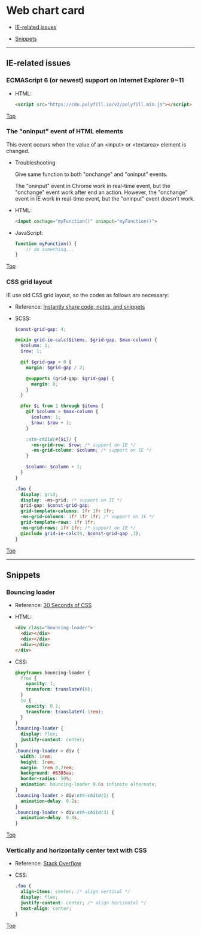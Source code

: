 # Web chart card

- [IE-related issues](#ie-related-issues)

- [Snippets](#snippets)

---

## IE-related issues

### ECMAScript 6 (or newest) support on Internet Explorer 9~11

- HTML:

  ```html
  <script src="https://cdn.polyfill.io/v2/polyfill.min.js"></script>
  ```

[Top](#web-chart-card)

### The "oninput" event of HTML elements

This event occurs when the value of an \<input> or \<textarea> element is changed.

- Troubleshooting

  Give same function to both "onchange" and "oninput" events.

  The "oninput" event in Chrome work in real-time event, but the "onchange" event work after end an action. However, the "onchange" event in IE work in real-time event, but the "oninput" event doesn't work.

- HTML:

  ```html
  <input onchage="myFunction()" oninput="myFunction()">
  ```

- JavaScript:

  ```javascript
  function myFunction() {
      // do something...
  }
  ```

[Top](#web-chart-card)

### CSS grid layout

IE use old CSS grid layout, so the codes as follows are necessary:

- Reference: [Instantly share code, notes, and snippets](https://gist.github.com/rbnlffl)

- SCSS:

  ```scss
  $const-grid-gap: 4;

  @mixin grid-ie-calc($items, $grid-gap, $max-column) {
    $column: 1;
    $row: 1;

    @if $grid-gap > 0 {
      margin: $grid-gap / 2;

      @supports (grid-gap: $grid-gap) {
        margin: 0;
      }
    }

    @for $i from 1 through $items {
      @if $column > $max-column {
        $column: 1;
        $row: $row + 1;
      }

      :nth-child(#{$i}) {
        -ms-grid-row: $row; /* support on IE */
        -ms-grid-column: $column; /* support on IE */
      }

      $column: $column + 1;
    }
  }

  .foo {
    display: grid;
    display: -ms-grid; /* support on IE */
    grid-gap: $const-grid-gap;
    grid-template-columns: 1fr 1fr 1fr;
    -ms-grid-columns: 1fr 1fr 1fr; /* support on IE */
    grid-template-rows: 1fr 1fr;
    -ms-grid-rows: 1fr 1fr; /* support on IE */
    @include grid-ie-calc(6, $const-grid-gap ,3);
  }
  ```

[Top](#web-chart-card)

---

## Snippets

### Bouncing loader

- Reference: [30 Seconds of CSS](https://atomiks.github.io/30-seconds-of-css/#bouncing-loader)

- HTML:

  ```html
  <div class="bouncing-loader">
    <div></div>
    <div></div>
    <div></div>
  </div>
  ```

- CSS:

  ```css
  @keyframes bouncing-loader {
    from {
      opacity: 1;
      transform: translateY(0);
    }
    to {
      opacity: 0.1;
      transform: translateY(-1rem);
    }
  }
  .bouncing-loader {
    display: flex;
    justify-content: center;
  }
  .bouncing-loader > div {
    width: 1rem;
    height: 1rem;
    margin: 3rem 0.2rem;
    background: #8385aa;
    border-radius: 50%;
    animation: bouncing-loader 0.6s infinite alternate;
  }
  .bouncing-loader > div:nth-child(2) {
    animation-delay: 0.2s;
  }
  .bouncing-loader > div:nth-child(3) {
    animation-delay: 0.4s;
  }
  ```

[Top](#web-chart-card)

### Vertically and horizontally center text with CSS

- Reference: [Stack Overflow](https://stackoverflow.com/questions/8865458/how-do-i-vertically-center-text-with-css)

- CSS:

  ```css
  .foo {
    align-items: center; /* align vertical */
    display: flex;
    justify-content: center; /* align horizontal */
    text-align: center;
  }
  ```

[Top](#web-chart-card)
